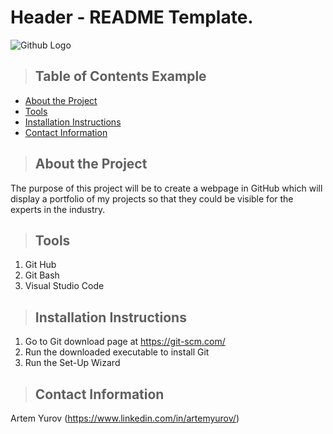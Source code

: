 # Header - README Template.
![Github Logo](https://github.githubassets.com/images/modules/logos_page/Octocat.png "Github logo - markdown")


>## Table of Contents Example
* [About the Project](#about_the_project)
* [Tools](#tools)
* [Installation Instructions](#installation_instructions)
* [Contact Information](#contact)
<a class="anchor" id="about the project"></a>
>## About the Project
The purpose of this project will be to create a webpage in GitHub which will display a portfolio of my projects so that they could be visible for the experts in the industry.
<a class="anchor" id="tools"></a>
>## Tools
1. Git Hub
2. Git Bash
3. Visual Studio Code
<a class="anchor" id="tools"></a>
>## Installation Instructions
1. Go to Git download page at https://git-scm.com/
2. Run the downloaded executable to install Git
3. Run the Set-Up Wizard
<a class="anchor" id="tools"></a>
>## Contact Information
Artem Yurov
(https://www.linkedin.com/in/artemyurov/)